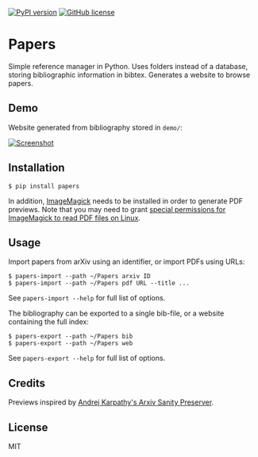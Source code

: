 [![PyPI version](https://badge.fury.io/py/papers.svg)](https://badge.fury.io/py/papers)
[![GitHub license](https://img.shields.io/github/license/jan-matthis/papers)](https://github.com/jan-matthis/papers/blob/master/LICENSE)

# Papers

Simple reference manager in Python. Uses folders instead of a database, storing bibliographic information in bibtex. Generates a website to browse papers.


## Demo

Website generated from bibliography stored in `demo/`:

[![Screenshot](https://raw.githubusercontent.com/jan-matthis/papers/master/screenshot.png)](https://papers-demo.netlify.app)


## Installation

```commandline
$ pip install papers
```

In addition, [ImageMagick](https://imagemagick.org/script/download.php) needs to be installed in order to generate PDF previews. Note that you may need to grant [special permissions for ImageMagick to read PDF files on Linux](https://cromwell-intl.com/open-source/pdf-not-authorized.html).


## Usage

Import papers from arXiv using an identifier, or import PDFs using URLs:
```commandline
$ papers-import --path ~/Papers arxiv ID
$ papers-import --path ~/Papers pdf URL --title ...
```

See `papers-import --help` for full list of options.

The bibliography can be exported to a single bib-file, or a website containing the full index:

```
$ papers-export --path ~/Papers bib
$ papers-export --path ~/Papers web
```

See `papers-export --help` for full list of options.


## Credits

Previews inspired by [Andrej Karpathy's Arxiv Sanity Preserver](http://www.arxiv-sanity.com/).


## License

MIT
